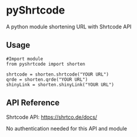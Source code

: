 # pyShrtcode
A python module shortening URL with Shrtcode API
## Usage
```
#Import module
from pyshrtcode import shorten

shrtcode = shorten.shrtcode("YOUR URL")
qrde = shorten.qrde("YOUR URL")
shinyLink = shorten.shinyLink("YOUR URL")
```
## API Reference
Shrtcode API: https://shrtco.de/docs/

No authentication needed for this API and module
